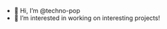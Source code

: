 - 👋 Hi, I’m @techno-pop
- 👀 I’m interested in working on interesting projects!

<!---
techno-pop/techno-pop is a ✨ special ✨ repository because its `README.md` (this file) appears on your GitHub profile.
You can click the Preview link to take a look at your changes.
--->
